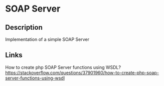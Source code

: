 # SOAP Server

## Description
Implementation of a simple SOAP Server

## Links

How to create php SOAP Server functions using WSDL?
https://stackoverflow.com/questions/37901960/how-to-create-php-soap-server-functions-using-wsdl
